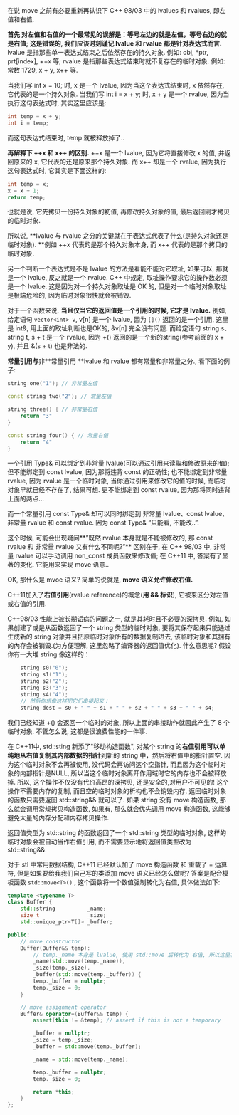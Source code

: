 在说 move 之前有必要重新再认识下 C++ 98/03 中的 lvalues 和 rvalues, 即左值和右值.

**首先
对左值和右值的一个最常见的误解是：等号左边的就是左值，等号右边的就是右值;
这是错误的, 我们应该时刻谨记 lvalue 和 rvalue 都是针对表达式而言.**
lvalue 是指那些单一表达式结束之后依然存在的持久对象. 例如: obj, *ptr, prt[index], ++x 等;
rvalue 是指那些表达式结束时就不复存在的临时对象. 例如: 常数 1729, x + y, x++ 等.

当我们写 int x = 10; 时, x 是一个 lvalue, 因为当这个表达式结束时, x 依然存在, 它代表的是一个持久对象.
当我们写 int i = x + y; 时, x + y 是一个 rvalue, 因为当执行这句表达式时, 其实这里应该是:

```c++
int temp = x + y;
int i = temp;
```

而这句表达式结束时, temp 就被释放掉了..

**再解释下 ++x 和 x++ 的区别.**
++x 是一个 lvalue, 因为它将直接修改 x 的值, 并返回原来的 x, 它代表的还是原来那个持久对象.
而 x++ 却是一个 rvalue, 因为执行这句表达式时, 它其实是下面这样的:

```c++
int temp = x;
x = x + 1;
return temp;
```

也就是说, 它先拷贝一份持久对象的初值, 再修改持久对象的值, 最后返回刚才拷贝的临时对象.

所以说, **lvalue 与 rvalue 之分的关键就在于表达式代表了什么(是持久对象还是临时对象).
**例如 ++x 代表的是那个持久对象本身, 而 x++ 代表的是那个拷贝的临时对象.

另一个判断一个表达式是不是 lvalue 的方法是看能不能对它取址, 如果可以, 那就是一个 lvalue, 反之就是一个 rvalue.
C++ 中规定, 取址操作要求它的操作数必须是一个 lvalue.
这是因为对一个持久对象取址是 OK 的, 但是对一个临时对象取址是极端危险的, 因为临时对象很快就会被销毁.

对于一个函数来说, **当且仅当它的返回值是一个引用的时候, 它才是 lvalue.**
例如, 给定语句 `vector<int> v`, v[n] 是一个 lvalue, 因为 `[]()` 返回的是一个引用, 这里是 int&, 用上面的取址判断也是OK的, &v[n] 完全没有问题.
而给定语句 string s、string t, s + t 是一个 rvalue, 因为 +() 返回的是一个新的string(参考前面的 x + y), 并且 &(s + t) 也是非法的.

**常量引用与**非**常量引用
**lvalue 和 rvalue 都有常量和非常量之分., 看下面的例子:

```c++
string one("1"); // 非常量左值

const string two("2"); // 常量左值

string three() { // 非常量右值
    return "3"
}

const string four() { // 常量右值
    return "4"
}
```

一个引用 Type& 可以绑定到非常量 lvalue(可以通过引用来读取和修改原来的值);
但不能绑定到 const lvalue, 因为那将违背 const 的正确性;
也不能绑定到非常量 rvalue, 因为 rvalue 是一个临时对象, 当你通过引用来修改它的值的时候, 而临时对象早就已经不存在了, 结果可想.
更不能绑定到 const rvalue, 因为那将同时违背上面的两点…

而一个常量引用 const Type& 却可以同时绑定到 非常量 lvalue、const lvalue、非常量 rvalue 和 const rvalue. 因为 const Type& “只能看, 不能改..”.

这个时候, 可能会出现疑问**”既然 rvalue 本身就是不能被修改的, 那 const rvalue 和 非常量 rvalue 又有什么不同呢?”**
区别在于, 在 C++ 98/03 中, 非常量 rvalue 可以手动调用 non_const 成员函数来修改值; 在 C++11 中, 答案有了显著的变化, 它能用来实现 move 语意..

OK, 那什么是 mvoe 语义? 简单的说就是, **move 语义允许修改右值.**

C++11加入了**右值引用**(rvalue reference)的概念(**用 && 标识**), 它被来区分对左值或右值的引用.

C++98/03 性能上被长期诟病的问题之一, 就是其耗时且不必要的深拷贝.
例如, 如果创建了或是从函数返回了一个 string 类型的临时对象, 要将其保存起来只能通过生成新的 string 对象并且把原临时对象所有的数据复制进去, 该临时对象和其拥有的內存会被销毁.(为方便理解, 这里忽略了编译器的返回值优化).
什么意思呢? 假设你有一大堆 string 像这样的：

```c++
    string s0("0");
    string s1("1");
    string s2("2");
    string s3("3");
    string s4("4");
    // 然后你想像这样把它们串接起来：
    string dest = s0 + " " + s1 + " " + s2 + " " + s3 + " " + s4;
```

我们已经知道 +() 会返回一个临时的对象, 所以上面的串接动作就因此产生了 8 个临时对象. 不管怎么说, 这都是很浪费性能的一件事.

在 C++11中, std::sting 新添了"移动构造函数", 对某个 string 的**右值引用可以单纯地从右值复制其内部数据的指针**到新的 string 中，然后将右值中的指针置空.
因为这个临时对象不会再被使用, 没代码会再访问这个空指针, 而且因为这个临时对象的内部指针是NULL, 所以当这个临时对象离开作用域时它的内存也不会被释放掉.
所以, 这个操作不仅没有代价高昂的深拷贝, 还是安全的,对用户不可见的!
这个操作不需要内存的复制, 而且空的临时对象的析构也不会销毁内存, 返回临时对象的函数只需要返回 std::string&& 就可以了. 如果 string 没有 move 构造函数, 那么就会调用常规拷贝构造函数, 如果有, 那么就会优先调用 move 构造函数, 这能够避免大量的内存分配和内存拷贝操作.

返回值类型为 std::string 的函数返回了一个 std::string 类型的临时对象, 这样的临时对象会被自动当作右值引用, 而不需要显示地将返回值类型改为 std::string&&.

对于 stl 中常用数据结构, C++11 已经默认加了 move 构造函数 和 重载了 = 运算符, 但是如果要给我我们自己写的类添加 move 语义已经怎么做呢?
答案是配合模板函数 `std::move<T>()` , 这个函数将一个数值强制转化为右值, 具体做法如下:

```c++
template <typename T>
class Buffer {
    std::string          _name;
    size_t               _size;
    std::unique_ptr<T[]> _buffer;

public:
    // move constructor
    Buffer(Buffer&& temp):
        // temp._name 本身是 lvalue, 使用 std::move 后转化为 右值, 所以这里将触发 std::string 的 move 构造函数.
        _name(std::move(temp._name)),
        _size(temp._size),
        _buffer(std::move(temp._buffer)) {
        temp._buffer = nullptr;
        temp._size = 0;
    }

    // move assignment operator
    Buffer& operator=(Buffer&& temp) {
        assert(this != &temp); // assert if this is not a temporary

        _buffer = nullptr;
        _size = temp._size;
        _buffer = std::move(temp._buffer);

        _name = std::move(temp._name);

        temp._buffer = nullptr;
        temp._size = 0;

        return *this;
    }
};
```
